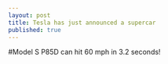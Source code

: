 ```yaml
---
layout: post
title: Tesla has just announced a supercar
published: true
---
```


 #Model S P85D can hit 60 mph in 3.2 seconds!
 